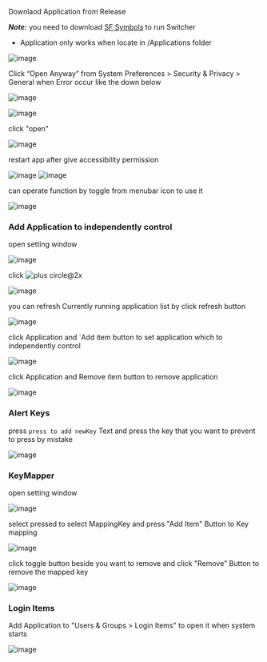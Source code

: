 Downlaod Application from Release

***Note:*** you need to download [SF Symbols](https://developer.apple.com/sf-symbols/) to run Switcher
* Application only works when locate in /Applications folder

![image](https://user-images.githubusercontent.com/52348220/164450666-6c7e4065-ef00-4f53-8d5f-9f0f7fe0ad91.png)



Click “Open Anyway” from System Preferences > Security & Privacy > General when Error occur like the down below

![image](https://user-images.githubusercontent.com/52348220/150670575-84e1b0c8-3c9b-407c-bccd-e6cb548434d5.png)

![image](https://user-images.githubusercontent.com/52348220/150670596-140516e9-377d-4e02-a92d-d623668c1f9a.png)


click "open"

![image](https://user-images.githubusercontent.com/52348220/150670609-d016247d-809f-487e-8cff-7fe3c6655f61.png)


restart app after give accessibility permission

![image](https://user-images.githubusercontent.com/52348220/164450989-4084ad17-dd65-49e4-9174-4de66399959a.png)
 ![image](https://user-images.githubusercontent.com/52348220/149314729-20718a8f-5b45-4f7b-a6e5-a626f73afdf9.png)


can operate function by toggle from menubar icon to use it

![image](https://user-images.githubusercontent.com/52348220/174285638-b2296656-beaa-4e7c-8352-2d05af2eeb7f.png)


### Add Application to independently control

open setting window

![image](https://user-images.githubusercontent.com/52348220/174285929-ea239f8d-1876-4d25-bb12-27c3df789699.png)

click ![plus circle@2x](https://github.com/tkgka/Switcher/assets/52348220/11c97e4d-beaf-4a58-9828-fffe2f76335d)


![image](https://github.com/tkgka/Switcher/assets/52348220/bcaf3d7b-c479-4c91-a062-6a0ae9829572)

you can refresh Currently running application list by click refresh button

![image](https://github.com/tkgka/Switcher/assets/52348220/484c6136-48f2-4e59-ab82-7ecbbd4cec31)


click Application and `Add item button to set application which to independently control

![image](https://github.com/tkgka/Switcher/assets/52348220/b0e7c1d8-1fec-454b-b0d1-4d378b4ba772)

click Application and Remove item button to remove application

![image](https://github.com/tkgka/Switcher/assets/52348220/e994f47a-0916-4e42-9fda-9419a322e585)


### Alert Keys

press `press to add newKey` Text and press the key that you want to prevent to press by mistake

![image](https://github.com/tkgka/Switcher/assets/52348220/c018c20a-4001-43ed-aa12-b229cb9fe579)


### KeyMapper

open setting window

![image](https://user-images.githubusercontent.com/52348220/174285788-d25a0f9b-5507-4d1d-9992-94269516d125.png)


select pressed to select MappingKey and press "Add Item" Button to Key mapping

![image](https://github.com/tkgka/Switcher/assets/52348220/c246f9c7-73d0-4e4b-882f-7e115743268a)


click toggle button beside you want to remove and click "Remove" Button to remove the mapped key

![image](https://github.com/tkgka/Switcher/assets/52348220/5d608660-6638-431a-9590-54c40ba81811)


### Login Items

Add Application to "Users & Groups > Login Items" to open it when system starts

![image](https://user-images.githubusercontent.com/52348220/164450630-945aec96-6629-4f23-b030-3b6e616e74b5.png)


